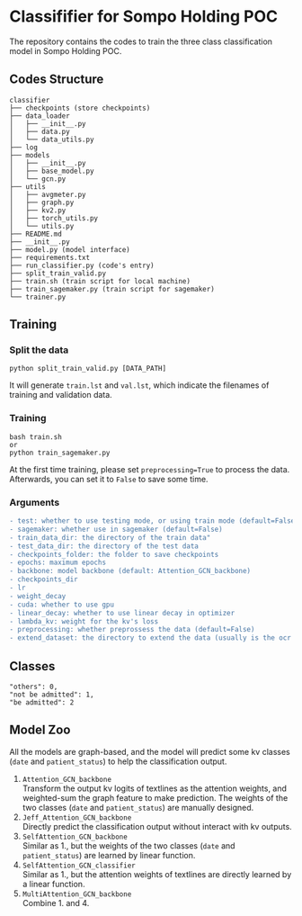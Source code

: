 # Classififier for Sompo Holding POC

The repository contains the codes to train the three class classification model in Sompo Holding POC.

## Codes Structure
```
classifier
├── checkpoints (store checkpoints)
├── data_loader
│   ├── __init__.py
│   ├── data.py
│   └── data_utils.py
├── log
├── models
│   ├── __init__.py
│   ├── base_model.py
│   └── gcn.py
├── utils
│   ├── avgmeter.py
│   ├── graph.py
│   ├── kv2.py
│   ├── torch_utils.py
│   └── utils.py
├── README.md
├── __init__.py
├── model.py (model interface)
├── requirements.txt
├── run_classifier.py (code's entry)
├── split_train_valid.py
├── train.sh (train script for local machine)
├── train_sagemaker.py (train script for sagemaker)
└── trainer.py       
```

## Training

### Split the data
```
python split_train_valid.py [DATA_PATH]
```
It will generate `train.lst` and `val.lst`, which indicate the filenames of training and validation data.

### Training
```
bash train.sh
or 
python train_sagemaker.py
```
At the first time training, please set `preprocessing=True` to process the data. Afterwards, you can set it to `False` to save some time.
### Arguments
```diff
- test: whether to use testing mode, or using train mode (default=False)
- sagemaker: whether use in sagemaker (default=False)
- train_data_dir: the directory of the train data"
- test_data_dir: the directory of the test data
- checkpoints_folder: the folder to save checkpoints
- epochs: maximum epochs
- backbone: model backbone (default: Attention_GCN_backbone)
- checkpoints_dir
- lr
- weight_decay
- cuda: whether to use gpu
- linear_decay: whether to use linear decay in optimizer
- lambda_kv: weight for the kv's loss
- preprocessing: whether preprossess the data (default=False)
- extend_dataset: the directory to extend the data (usually is the ocr output)
```

## Classes
```
"others": 0,
"not be admitted": 1,
"be admitted": 2
```

## Model Zoo
All the models are graph-based, and the model will predict some kv classes (`date` and `patient_status`) to help the classification output. <br/>
1. `Attention_GCN_backbone` <br/>
Transform the output kv logits of textlines as the attention weights, and weighted-sum the graph feature to make prediction. The weights of the two classes (`date` and `patient_status`) are manually designed. <br/>
2. `Jeff_Attention_GCN_backbone` <br/>
Directly predict the classification output without interact with kv outputs. <br/>
3. `SelfAttention_GCN_backbone` <br/>
Similar as 1., but the weights of the two classes (`date` and `patient_status`) are learned by linear function. <br/>
4. `SelfAttention_GCN_classifier` <br/>
Similar as 1., but the attention weights of textlines are directly learned by a linear function.
5. `MultiAttention_GCN_backbone` <br/>
Combine 1. and 4.


